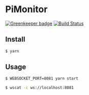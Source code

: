 # PiMonitor

[![Greenkeeper badge](https://badges.greenkeeper.io/prince0203/PiMonitor.svg)](https://greenkeeper.io/)
[![Build Status](https://travis-ci.org/prince0203/PiMonitor.svg?branch=master)](https://travis-ci.org/prince0203/PiMonitor)

## Install

```sh
$ yarn
```

## Usage

```sh
$ WEBSOCKET_PORT=8081 yarn start
```

```sh
$ wscat -c ws://localhost:8081
```

